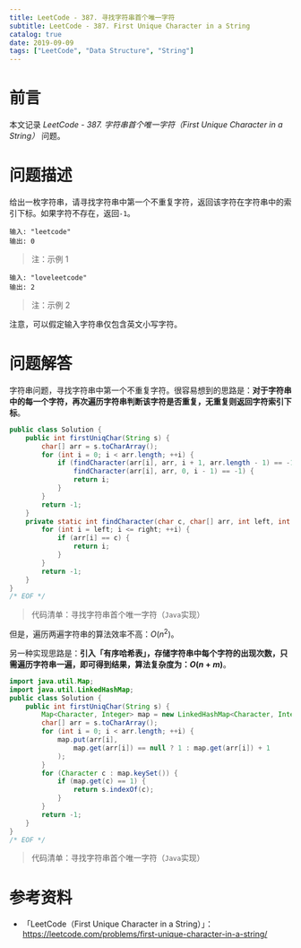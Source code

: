 ```yaml
---
title: LeetCode - 387. 寻找字符串首个唯一字符
subtitle: LeetCode - 387. First Unique Character in a String
catalog: true
date: 2019-09-09
tags: ["LeetCode", "Data Structure", "String"]
---
```


# 前言

本文记录 *LeetCode - 387. 字符串首个唯一字符（First Unique Character in a String）* 问题。

# 问题描述

给出一枚字符串，请寻找字符串中第一个不重复字符，返回该字符在字符串中的索引下标。如果字符不存在，返回`-1`。

```plain
输入: "leetcode"
输出: 0
```
> 注：示例 1

```plain
输入: "loveleetcode"
输出: 2
```
> 注：示例 2

注意，可以假定输入字符串仅包含英文小写字符。

# 问题解答

字符串问题，寻找字符串中第一个不重复字符。很容易想到的思路是：**对于字符串中的每一个字符，再次遍历字符串判断该字符是否重复，无重复则返回字符索引下标**。

```java
public class Solution {
    public int firstUniqChar(String s) {
        char[] arr = s.toCharArray();
        for (int i = 0; i < arr.length; ++i) {
            if (findCharacter(arr[i], arr, i + 1, arr.length - 1) == -1 &&
                findCharacter(arr[i], arr, 0, i - 1) == -1) {
                return i;
            }
        }
        return -1;
    }
    private static int findCharacter(char c, char[] arr, int left, int right) {
        for (int i = left; i <= right; ++i) {
            if (arr[i] == c) {
                return i;
            }
        }
        return -1;
    }
}
/* EOF */
```
> 代码清单：寻找字符串首个唯一字符（`Java`实现）

但是，遍历两遍字符串的算法效率不高：$O(n^2)$。

另一种实现思路是：**引入「有序哈希表」，存储字符串中每个字符的出现次数，只需遍历字符串一遍，即可得到结果，算法复杂度为：$O(n + m)$**。

```java
import java.util.Map;
import java.util.LinkedHashMap;
public class Solution {
    public int firstUniqChar(String s) {
        Map<Character, Integer> map = new LinkedHashMap<Character, Integer>();
        char[] arr = s.toCharArray();
        for (int i = 0; i < arr.length; ++i) {
            map.put(arr[i],
                map.get(arr[i]) == null ? 1 : map.get(arr[i]) + 1
            );
        }
        for (Character c : map.keySet()) {
            if (map.get(c) == 1) {
                return s.indexOf(c);
            }
        }
        return -1;
    }
}
/* EOF */
```
> 代码清单：寻找字符串首个唯一字符（`Java`实现）

# 参考资料

- 「LeetCode（First Unique Character in a String）」：https://leetcode.com/problems/first-unique-character-in-a-string/

<!-- EOF -->
